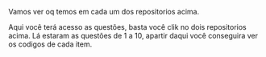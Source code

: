 Vamos ver oq temos em cada um dos repositorios acima.

Aqui você terá acesso as questões, basta você clik no dois repositorios acima. Lá estaram as questões de 1 a 10, apartir daqui você conseguira ver os codigos de cada item.
